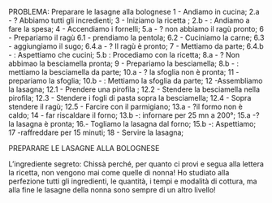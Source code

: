 PROBLEMA: Preparare le lasagne alla bolognese
1 - Andiamo in cucina;
2.a - ? Abbiamo tutti gli incredienti;
    3 - Iniziamo la ricetta ;
2.b - : Andiamo a fare la spesa;
4 - Accendiamo i fornelli;
5.a - ? non abbiamo il ragù pronto;
    6 - Prepariamo il ragù
    6.1 - prendiamo la pentola;
    6.2 - Cuciniamo la carne;
    6.3 - aggiungiamo il sugo;
    6.4.a - ? Il ragù è pronto;
        7 - Mettiamo da parte;
    6.4.b - : Aspettiamo che cucini;
5.b : Procediamo con la ricetta;
8.a - ? Non abbimao la besciamella pronta;
    9 - Prepariamo la besciamella;
8.b - : mettiamo la besciamella da parte;
10.a - ? la sfoglia non è pronta;
    11 - prepariamo la sfoglia;
10.b - :  Mettiamo la sfoglia da parte;
12 -Assembliamo la lasagna;
12.1 - Prendere una pirofila ;
12.2 - Stendere la besciamella nella pirofila;
12.3 - Stendere i fogli di pasta sopra la besciamella;
12.4 - Sopra stendere il ragù;
12.5 - Farcire con il parmigiano;
13.a - ?il formo non è caldo;
   14 - far riscaldare il forno;
13.b -: infornare per 25 mn a 200°;
15.a -? la lasagna è pronta;
    16.- Togliamo la lasagna dal forno;
15.b -: Aspettiamo;
17 -raffreddare per 15 minuti;
18 - Servire la lasagna;


PREPARARE LE LASAGNE ALLA BOLOGNESE

L’ingrediente segreto:
Chissà perché, per quanto ci provi e segua alla lettera la ricetta, non vengono mai come quelle di nonna! Ho studiato alla perfezione tutti gli ingredienti, le quantità, i tempi e modalità di cottura, ma alla fine le lasagne della nonna sono sempre di un altro livello!
